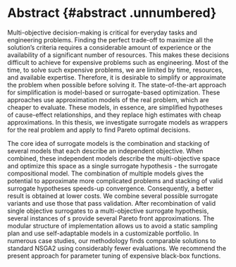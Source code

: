 Abstract {#abstract .unnumbered}
========

Multi-objective decision-making is critical for everyday tasks and
engineering problems. Finding the perfect trade-off to maximize all the
solution’s criteria requires a considerable amount of experience or the
availability of a significant number of resources. This makes these
decisions difficult to achieve for expensive problems such as
engineering. Most of the time, to solve such expensive problems, we are
limited by time, resources, and available expertise. Therefore, it is
desirable to simplify or approximate the problem when possible before
solving it. The state-of-the-art approach for simplification is
model-based or surrogate-based optimization. These approaches use
approximation models of the real problem, which are cheaper to evaluate.
These models, in essence, are simplified hypotheses of cause-effect
relationships, and they replace high estimates with cheap
approximations. In this thesis, we investigate surrogate models as
wrappers for the real problem and apply to find Pareto optimal
decisions.

The core idea of surrogate models is the combination and stacking of
several models that each describe an independent objective. When
combined, these independent models describe the multi-objective space
and optimize this space as a single surrogate hypothesis - the surrogate
compositional model. The combination of multiple models gives the
potential to approximate more complicated problems and stacking of valid
surrogate hypotheses speeds-up convergence. Consequently, a better
result is obtained at lower costs. We combine several possible surrogate
variants and use those that pass validation. After recombination of
valid single objective surrogates to a multi-objective surrogate
hypothesis, several instances of s provide several Pareto front
approximations. The modular structure of implementation allows us to
avoid a static sampling plan and use self-adaptable models in a
customizable portfolio. In numerous case studies, our methodology finds
comparable solutions to standard NSGA2 using considerably fewer
evaluations. We recommend the present approach for parameter tuning of
expensive black-box functions.
